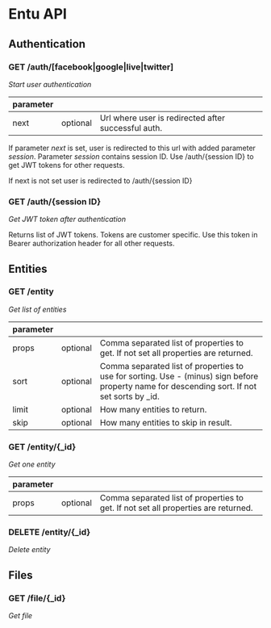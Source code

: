 # Entu API

## Authentication

### GET /auth/[facebook|google|live|twitter]
*Start user authentication*

| parameter | | |
| -- | -- | -- |
| next | optional | Url where user is redirected after successful auth.

If parameter *next* is set, user is redirected to this url with added parameter *session*. Parameter *session* contains session ID. Use /auth/{session ID} to get JWT tokens for other requests.

If next is not set user is redirected to /auth/{session ID}


### GET /auth/{session ID}
*Get JWT token after authentication*

Returns list of JWT tokens. Tokens are customer specific. Use this token in Bearer authorization header for all other requests.





## Entities

### GET /entity
*Get list of entities*

| parameter | | |
| -- | -- | -- |
| props | optional | Comma separated list of properties to get. If not set all properties are returned. |
| sort | optional | Comma separated list of properties to use for sorting. Use - (minus) sign before property name for descending sort. If not set sorts by _id. |
| limit | optional | How many entities to return. |
| skip | optional | How many entities to skip in result. |

### GET /entity/{_id}
*Get one entity*

| parameter | | |
| -- | -- | -- |
| props | optional | Comma separated list of properties to get. If not set all properties are returned. |

### DELETE /entity/{_id}
*Delete entity*





## Files

### GET /file/{_id}
*Get file*
